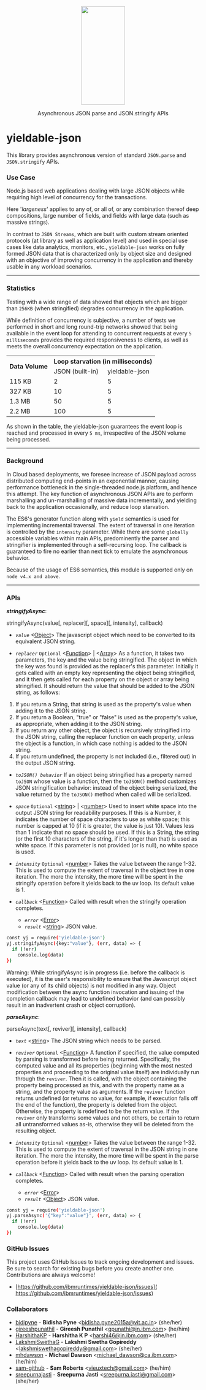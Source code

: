 <p align="center">
  <a href="https://github.com/ibmruntimes/yieldable-json">
    <img height="257" width="114" src="https://user-images.githubusercontent.com/6447530/32721130-891d044a-c88b-11e7-9a6d-db062b55169d.png">
  </a>
  <p align="center">Asynchronous JSON.parse and JSON.stringify APIs</p>
</p>

# **yieldable-json**
This library provides asynchronous version of standard `JSON.parse` and `JSON.stringify` APIs.

### **Use Case**
Node.js based web applications dealing with large JSON objects while requiring high level of concurrency for the transactions.

Here '*largeness*' applies to any of, or all of, or any combination thereof deep compositions, large number of fields, and fields with large data (such as massive strings).

In contrast to `JSON Streams`, which are built with custom stream oriented protocols (at library as well as application level) and used in special use cases like data analytics, monitors, etc., `yieldable-json` works on fully formed JSON data that is characterized only by object size and designed with an objective of improving concurrency in the application and thereby usable in any workload scenarios.


----------


### **Statistics**
Testing with a wide range of data showed that objects which are bigger than `256KB` (when stringified) degrades concurrency in the application.

While definition of concurrency is subjective, a number of tests we performed in short and long round-trip networks showed that being available in the event loop for attending to concurrent requests at every `5 milliseconds` provides the required responsiveness to clients, as well as meets the overall concurrency expectation on the application.

<table>
  <tr>
    <th rowspan="2">Data Volume</th>
    <th colspan="2">Loop starvation (in milliseconds)</th>
  </tr>
  <tr>
    <td>JSON (built-in)</td>
    <td>yieldable-json</td>
  </tr>
  <tr>
    <td>115 KB</td>
    <td>2</td>
    <td>5</td>
  </tr>
  <tr>
<td>327 KB</td>
    <td>10</td>
    <td>5</td>
  </tr>
 <tr>
    <td>1.3 MB</td>
    <td>50</td>
    <td>5</td>
  </tr>
  <tr>
    <td>2.2 MB</td>
    <td>100</td>
    <td>5</td>
  </tr>
</table>

As shown in the table, the yieldable-json guarantees the event loop is reached and processed in every `5 ms`, irrespective of the JSON volume being processed.


----------


### **Background**
In Cloud based deployments, we foresee increase of JSON payload across distributed computing end-points in an exponential manner, causing performance bottleneck in the single-threaded node.js platform, and hence this attempt. The key function of asynchronous JSON APIs are to perform marshalling and un-marshalling of massive data incrementally, and yielding back to the application occasionally, and reduce loop starvation.

The ES6's generator function along with `yield` semantics is used for implementing incremental traversal. The extent of traversal in one iteration is controlled by the `intensity` parameter. While there are some `globally` accessible variables within main APIs, predominently the parser and stringifier is implemented through a self-recursing loop. The callback is guaranteed to fire no earlier than next tick to emulate the asynchronous behavior.

Because of the usage of ES6 semantics, this module is supported only on `node v4.x and above`.


--------


### **APIs**
***stringifyAsync***:

stringifyAsync(value[, replacer][, space][, intensity], callback)

* *`value`* <[Object](https://developer.mozilla.org/en-US/docs/Web/JavaScript/Reference/Global_Objects/Object)> The javascript object which need to be converted to its equivalent JSON string.

* *`replacer`* `Optional` <[Function](https://developer.mozilla.org/en-US/docs/Web/JavaScript/Reference/Global_Objects/Function)> | <[Array](https://developer.mozilla.org/en-US/docs/Web/JavaScript/Reference/Global_Objects/Array)> As a function, it takes two parameters, the key and the value being stringified. The object in which the key was found is provided as the replacer's this parameter. Initially it gets called with an empty key representing the object being stringified, and it then gets called for each property on the object or array being stringified. It should return the value that should be added to the JSON string, as follows:

1. If you return a String, that string is used as the property's value when adding it to the JSON string.
2. If you return a Boolean, "true" or "false" is used as the property's value, as appropriate, when adding it to the JSON string.
3. If you return any other object, the object is recursively stringified into the JSON string, calling the replacer function on each property, unless the object is a function, in which case nothing is added to the JSON string.
4. If you return undefined, the property is not included (i.e., filtered out) in the output JSON string.

* *`toJSON() behavior`* If an object being stringified has a property named `toJSON` whose value is a function, then the `toJSON()` method customizes JSON stringification behavior: instead of the object being serialized, the value returned by the `toJSON()` method when called will be serialized.

* *`space`* `Optional` <[string](https://developer.mozilla.org/en-US/docs/Web/JavaScript/Data_structures#String_type)> | <[number](https://developer.mozilla.org/en-US/docs/Web/JavaScript/Data_structures#Number_type)> Used to insert white space into the output JSON string for readability purposes. If this is a Number, it indicates the number of space characters to use as white space; this number is capped at 10 (if it is greater, the value is just 10). Values less than 1 indicate that no space should be used. If this is a String, the string (or the first 10 characters of the string, if it's longer than that) is used as white space. If this parameter is not provided (or is null), no white space is used.

* *`intensity`* `Optional` <[number](https://developer.mozilla.org/en-US/docs/Web/JavaScript/Data_structures#Number_type)> Takes the value between the range 1-32. This is used to compute the extent of traversal in the object tree in one iteration. The more the intensity, the more time will be spent in the stringify operation before it yields back to the uv loop. Its default value is 1.

* *`callback`* <[Function](https://developer.mozilla.org/en-US/docs/Web/JavaScript/Reference/Global_Objects/Function)> Called with result when the stringify operation completes.
   * *`error`* <[Error](https://developer.mozilla.org/en-US/docs/Web/JavaScript/Reference/Global_Objects/Error)>
   * *`result`* <[string](https://developer.mozilla.org/en-US/docs/Web/JavaScript/Data_structures#String_type)> JSON value.
```sh
const yj = require('yieldable-json')
yj.stringifyAsync({key:"value"}, (err, data) => {
  if (!err)
    console.log(data)
})
```

Warning: While stringifyAsync is in progress (i.e. before the callback is executed), it is the user's responsibility to ensure that the Javascript object value (or any of its child objects) is not modified in any way. Object modification between the async function invocation and issuing of the completion callback may lead to undefined behavior (and can possibly result in an inadvertent crash or object corruption).

***parseAsync***:

parseAsync(text[, reviver][, intensity], callback)

* *`text`* <[string](https://developer.mozilla.org/en-US/docs/Web/JavaScript/Data_structures#String_type)> The JSON string which needs to be parsed.

* *`reviver`* `Optional` <[Function](https://developer.mozilla.org/en-US/docs/Web/JavaScript/Reference/Global_Objects/Function)> A function if specified, the value computed by parsing is transformed before being returned. Specifically, the computed value and all its properties (beginning with the most nested properties and proceeding to the original value itself) are individually run through the `reviver`. Then it is called, with the object containing the property being processed as this, and with the property name as a string, and the property value as arguments. If the `reviver` function returns undefined (or returns no value, for example, if execution falls off the end of the function), the property is deleted from the object. Otherwise, the property is redefined to be the return value.
If the `reviver` only transforms some values and not others, be certain to return all untransformed values as-is, otherwise they will be deleted from the resulting object.

* *`intensity`* `Optional` <[number](https://developer.mozilla.org/en-US/docs/Web/JavaScript/Data_structures#Number_type)> Takes the value between the range 1-32. This is used to compute the extent of traversal in the JSON string in one iteration. The more the intensity, the more time will be spent in the parse operation before it yields back to the uv loop. Its default value is 1.

* *`callback`* <[Function](https://developer.mozilla.org/en-US/docs/Web/JavaScript/Reference/Global_Objects/Function)> Called with result when the parsing operation completes.

   * *`error`* <[Error](https://developer.mozilla.org/en-US/docs/Web/JavaScript/Reference/Global_Objects/Error)>
   * *`result`* <[Object](https://developer.mozilla.org/en-US/docs/Web/JavaScript/Reference/Global_Objects/Object)> JSON value.
```sh
const yj = require('yieldable-json')
yj.parseAsync('{"key":"value"}', (err, data) => {
  if (!err)
    console.log(data)
})
```

### GitHub Issues
This project uses GitHub Issues to track ongoing development and issues. Be sure
to search for existing bugs before you create another one. Contributions are always welcome!

- [https://github.com/ibmruntimes/yieldable-json/issues]( https://github.com/ibmruntimes/yieldable-json/issues)

### **Collaborators**

 * [bidipyne](https://github.com/bidipyne) -
**Bidisha Pyne** &lt;bidisha.pyne2015a@vit.ac.in&gt; (she/her)
 * [gireeshpunathil](https://github.com/gireeshpunathil) -
**Gireesh Punathil** &lt;gpunathi@in.ibm.com&gt; (he/him)
 * [HarshithaKP](https://github.com/HarshithaKP) -
**Harshitha K P** &lt;harshi46@in.ibm.com&gt; (she/her)
 * [LakshmiSwethaG](https://github.com/LakshmiSwethaG) -
**Lakshmi Swetha Gopireddy** &lt;lakshmiswethagopireddy@gmail.com&gt; (she/her)
 * [mhdawson](https://github.com/mhdawson) -
**Michael Dawson** &lt;michael_dawson@ca.ibm.com&gt; (he/him)
 * [sam-github](https://github.com/sam-github) -
**Sam Roberts** &lt;vieuxtech@gmail.com&gt; (he/him)
 * [sreepurnajasti](https://github.com/sreepurnajasti) -
**Sreepurna Jasti** &lt;sreepurna.jasti@gmail.com&gt; (she/her)
